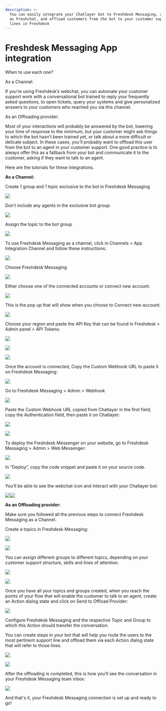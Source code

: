 ```yaml
---
description: >-
  You can easily integrate your Chatlayer bot to Freshdesk Messaging, also known
  as Freshchat, and offload customers from the bot to your customer support
  lines in Freshdesk
---
```


# Freshdesk Messaging App integration

When to use each one?

As a Channel:

If you’re using Freshdesk’s webchat, you can automate your customer support work with a conversational bot trained to reply your frequently asked questions, to open tickets, query your systems and give personalized answers to your customers who reached you via this channel.

As an Offloading provider:

Most of your interactions will probably be answered by the bot, lowering your time of response to the minimum, but your customer might ask things to which the bot hasn’t been trained yet, or talk about a more difficult or delicate subject. In these cases, you’ll probably want to offload this user from the bot to an agent in your customer support. One good practice is to always offer this as a fallback from your bot and communicate it to the customer, asking if they want to talk to an agent.

Here are the tutorials for these integrations.

**As a Channel:**

Create 1 group and 1 topic exclusive to the bot in Freshdesk Messaging

![](<../../.gitbook/assets/image (687) (1) (1).png>)

Don’t include any agents in the exclusive bot group:

![](<../../.gitbook/assets/image (688).png>)

Assign the topic to the bot group

![](<../../.gitbook/assets/image (714).png>)

To use Freshdesk Messaging as a channel, click in Channels > App Integration Channel and follow these instructions:

![](<../../.gitbook/assets/image (682).png>)

Choose Freshdesk Messaging

![](<../../.gitbook/assets/image (684) (1).png>)

Either choose one of the connected accounts or connect new account:

![](<../../.gitbook/assets/image (703) (1).png>)

This is the pop up that will show when you choose to Connect new account:

![](<../../.gitbook/assets/image (716).png>)

Choose your region and paste the API Key that can be found in Freshdesk > Admin panel > API Tokens:

![](<../../.gitbook/assets/image (693) (1).png>)

![](<../../.gitbook/assets/image (705).png>)

![](<../../.gitbook/assets/image (707) (1).png>)

Once the account is connected, Copy the Custom Webhook URL to paste it on Freshdesk Messaging:

![](<../../.gitbook/assets/image (715).png>)

Go to Freshdesk Messaging > Admin > Webhook

![](<../../.gitbook/assets/image (685) (1).png>)

Paste the Custom Webhook URL copied from Chatlayer in the first field; copy the Authentication field, then paste it on Chatlayer:

![](<../../.gitbook/assets/image (711) (1).png>)

![](<../../.gitbook/assets/image (671).png>)

To deploy the Freshdesk Messenger on your website, go to Freshdesk Messaging > Admin > Web Messenger:

![](<../../.gitbook/assets/image (677).png>)

In “Deploy”, copy the code snippet and paste it on your source code.

![](<../../.gitbook/assets/image (684) (1) (1).png>)

You’ll be able to see the webchat icon and interact with your Chatlayer bot:

![](<../../.gitbook/assets/image (695) (1).png>)![](<../../.gitbook/assets/image (699).png>)

**As an Offloading provider:**

Make sure you followed all the previous steps to connect Freshdesk Messaging as a Channel.

Create a topics in Freshdesk Messaging:

![](<../../.gitbook/assets/image (712).png>)

![](<../../.gitbook/assets/image (708) (1) (1).png>)

You can assign different groups to different topics, depending on your customer support structure, skills and lines of attention.

![](<../../.gitbook/assets/image (704) (1).png>)

![](<../../.gitbook/assets/image (718) (1).png>)

Once you have all your topics and groups created, when you reach the points of your flow that will enable the customer to talk to an agent, create an Action dialog state and click on Send to Offload Provider:

![](<../../.gitbook/assets/image (680).png>)

Configure Freshdesk Messaging and the respective Topic and Group to which this Action should transfer the conversation.

You can create steps in your bot that will help you route the users to the most pertinent support line and offload them via each Action dialog state that will refer to those lines.

![](<../../.gitbook/assets/image (720).png>)

![](<../../.gitbook/assets/image (717).png>)

After the offloading is completed, this is how you’ll see the conversation in your Freshdesk Messaging team inbox:

![](<../../.gitbook/assets/image (721).png>)

And that's it, your Freshdesk Messaging connection is set up and ready to go!
